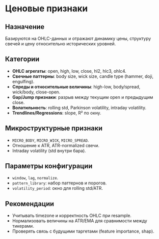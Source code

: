 # Ценовые признаки

## Назначение
Базируются на OHLC-данных и отражают динамику цены, структуру свечей и цену относительно исторических уровней.

## Категории
- **OHLC агрегаты**: open, high, low, close, hl2, hlc3, ohlc4.
- **Свечные паттерны**: body size, wick size, candle type (hammer, doji, engulfing).
- **Спреды и относительные величины**: high-low, body/spread, wick/body, close-open.
- **Gap/Jump признаки**: разрыв между текущим open и предыдущим close.
- **Волатильность**: rolling std, Parkinson volatility, intraday volatility.
- **Trendlines/Regressions**: slope, R² по окну.

## Микроструктурные признаки
- `MICRO_BODY`, `MICRO_WICK`, `MICRO_SPREAD`.
- Отношение к ATR, ATR-normalized свечи.
- Intraday volatility (std внутри бара).

## Параметры конфигурации
- `window`, `lag`, `normalize`.
- `pattern_library`: набор паттернов и порогов.
- `volatility_period`: окно для rolling std/ATR.

## Рекомендации
- Учитывать timezone и корректность OHLC при resample.
- Нормализовать величины на ATR/EMA для сравнимости между тикерами.
- Проверять связь с будущими таргетами (feature importance, shap).
